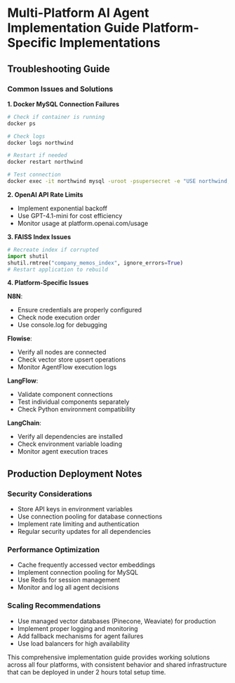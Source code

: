 # Multi-Platform AI Agent Implementation Guide Platform-Specific Implementations

## Troubleshooting Guide

### Common Issues and Solutions

**1. Docker MySQL Connection Failures**
```bash
# Check if container is running
docker ps

# Check logs
docker logs northwind

# Restart if needed
docker restart northwind

# Test connection
docker exec -it northwind mysql -uroot -psupersecret -e "USE northwind; SHOW TABLES;"
```

**2. OpenAI API Rate Limits**
- Implement exponential backoff
- Use GPT-4.1-mini for cost efficiency
- Monitor usage at platform.openai.com/usage

**3. FAISS Index Issues**
```python
# Recreate index if corrupted
import shutil
shutil.rmtree("company_memos_index", ignore_errors=True)
# Restart application to rebuild
```

**4. Platform-Specific Issues**

**N8N**: 
- Ensure credentials are properly configured
- Check node execution order
- Use console.log for debugging

**Flowise**:
- Verify all nodes are connected
- Check vector store upsert operations
- Monitor AgentFlow execution logs

**LangFlow**:  
- Validate component connections
- Test individual components separately
- Check Python environment compatibility

**LangChain**:
- Verify all dependencies are installed
- Check environment variable loading
- Monitor agent execution traces

## Production Deployment Notes

### Security Considerations
- Store API keys in environment variables
- Use connection pooling for database connections
- Implement rate limiting and authentication
- Regular security updates for all dependencies

### Performance Optimization
- Cache frequently accessed vector embeddings
- Implement connection pooling for MySQL
- Use Redis for session management
- Monitor and log all agent decisions

### Scaling Recommendations
- Use managed vector databases (Pinecone, Weaviate) for production
- Implement proper logging and monitoring
- Add fallback mechanisms for agent failures
- Use load balancers for high availability

This comprehensive implementation guide provides working solutions across all four platforms, with consistent behavior and shared infrastructure that can be deployed in under 2 hours total setup time.